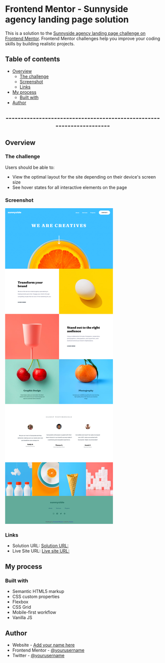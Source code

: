 # Frontend Mentor - Sunnyside agency landing page solution

This is a solution to the [Sunnyside agency landing page challenge on Frontend Mentor](https://www.frontendmentor.io/challenges/sunnyside-agency-landing-page-7yVs3B6ef). Frontend Mentor challenges help you improve your coding skills by building realistic projects.

## Table of contents

- [Overview](#overview)
  - [The challenge](#the-challenge)
  - [Screenshot](#screenshot)
  - [Links](#links)
- [My process](#my-process)
  - [Built with](#built-with)
- [Author](#author)

<div align='center'>

## ---------------------------------------------------------------------

</div>

## Overview

### The challenge

Users should be able to:

- View the optimal layout for the site depending on their device's screen size
- See hover states for all interactive elements on the page

### Screenshot

![](./cover.png)

### Links

- Solution URL: [Solution URL:](https://github.com/RedSquirrrel/sunnyside-agency-landing-page)
- Live Site URL: [Live site URL:](https://redsquirrrel.github.io/sunnyside-agency-landing-page/)

## My process

### Built with

- Semantic HTML5 markup
- CSS custom properties
- Flexbox
- CSS Grid
- Mobile-first workflow
- Vanilla JS

## Author

- Website - [Add your name here](https://www.your-site.com)
- Frontend Mentor - [@yourusername](https://www.frontendmentor.io/profile/yourusername)
- Twitter - [@yourusername](https://www.twitter.com/yourusername)
